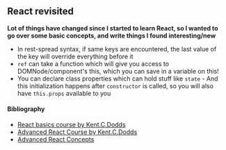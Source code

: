 ## React revisited

**Lot of things have changed since I started to learn React, so I wanted to go over some basic concepts, and write things I found interesting/new**

* In rest-spread syntax, if same keys are encountered, the last value of the key will override everything before it
* `ref` can take a function which will give you access to DOMNode/component's this, which you can save in a variable on this!
* You can declare class properties which can hold stuff like `state` - And this initialization happens after `constructor` is called, so you will also have `this.props` available to you

#### Bibliography

* [React basics course by Kent.C.Dodds](https://egghead.io/courses/the-beginner-s-guide-to-reactjs)
* [Advanced React Course by Kent.C.Dodds](https://egghead.io/courses/advanced-react-component-patterns)
* [Advanced React Concepts](https://engineering.opsgenie.com/you-learned-the-basics-of-react-now-what-389e69be3c5a)
